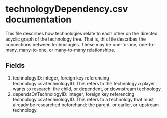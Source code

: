 # technologyDependency.csv documentation

This file describes how technologies relate to each other on the directed acyclic graph of the technology tree. That is, this file describes the connections between technologies. These may be one-to-one, one-to-many, many-to-one, or many-to-many relationships.

## Fields
1. technologyID: integer, foreign key referencing technology.csv:technologyID. This refers to the technology a player wants to research: the child, or dependent, or downstream technology.
1. dependsOnTechnologyID: integer, foreign key referencing technology.csv:technologyID. This refers to a technology that must already be researched beforehand: the parent, or earlier, or upstream technology.

